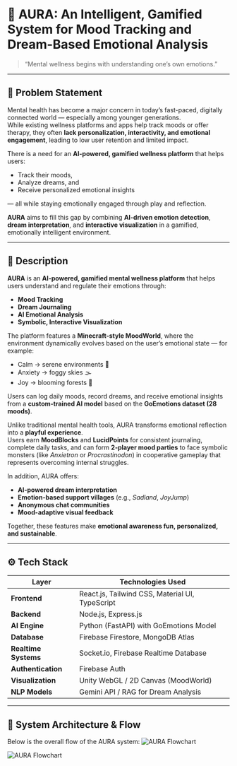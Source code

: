 # 🌈 AURA: An Intelligent, Gamified System for Mood Tracking and Dream-Based Emotional Analysis

> “Mental wellness begins with understanding one’s own emotions.”

---

## 🧠 Problem Statement

Mental health has become a major concern in today’s fast-paced, digitally connected world — especially among younger generations.  
While existing wellness platforms and apps help track moods or offer therapy, they often **lack personalization, interactivity, and emotional engagement**, leading to low user retention and limited impact.

There is a need for an **AI-powered, gamified wellness platform** that helps users:
- Track their moods,
- Analyze dreams, and
- Receive personalized emotional insights  

— all while staying emotionally engaged through play and reflection.

**AURA** aims to fill this gap by combining **AI-driven emotion detection**, **dream interpretation**, and **interactive visualization** in a gamified, emotionally intelligent environment.

---

## 🌟 Description

**AURA** is an **AI-powered, gamified mental wellness platform** that helps users understand and regulate their emotions through:
- **Mood Tracking**
- **Dream Journaling**
- **AI Emotional Analysis**
- **Symbolic, Interactive Visualization**

The platform features a **Minecraft-style MoodWorld**, where the environment dynamically evolves based on the user’s emotional state — for example:
- Calm → serene environments 🌊  
- Anxiety → foggy skies 🌫️  
- Joy → blooming forests 🌸  

Users can log daily moods, record dreams, and receive emotional insights from a **custom-trained AI model** based on the **GoEmotions dataset (28 moods)**.

Unlike traditional mental health tools, AURA transforms emotional reflection into a **playful experience**.  
Users earn **MoodBlocks** and **LucidPoints** for consistent journaling, complete daily tasks, and can form **2-player mood parties** to face symbolic monsters (like *Anxietron* or *Procrastinodon*) in cooperative gameplay that represents overcoming internal struggles.

In addition, AURA offers:
- **AI-powered dream interpretation**
- **Emotion-based support villages** (e.g., *Sadland*, *JoyJump*)
- **Anonymous chat communities**
- **Mood-adaptive visual feedback**

Together, these features make **emotional awareness fun, personalized, and sustainable**.

---

## ⚙️ Tech Stack

| Layer | Technologies Used |
|-------|--------------------|
| **Frontend** | React.js, Tailwind CSS, Material UI, TypeScript |
| **Backend** | Node.js, Express.js |
| **AI Engine** | Python (FastAPI) with GoEmotions Model |
| **Database** | Firebase Firestore, MongoDB Atlas |
| **Realtime Systems** | Socket.io, Firebase Realtime Database |
| **Authentication** | Firebase Auth |
| **Visualization** | Unity WebGL / 2D Canvas (MoodWorld) |
| **NLP Models** | Gemini API / RAG for Dream Analysis |

---

## 🧩 System Architecture & Flow

Below is the overall flow of the AURA system:
![AURA Flowchart](/Aura/image.png)

![AURA Flowchart](/aura/image.png)
